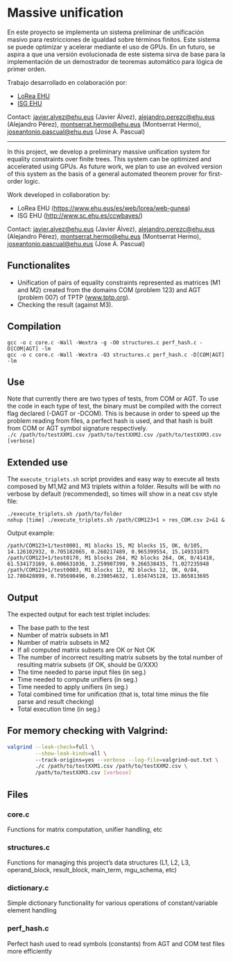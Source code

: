 # Massive unification
En este proyecto se implementa un sistema preliminar de unificación masivo para restricciones de igualdad sobre términos finitos. Este sistema se puede optimizar y acelerar mediante el uso de GPUs. En un futuro, se aspira a que una versión evolucionada de este sistema sirva de base para la implementación de un demostrador de teoremas automático para lógica de primer orden.

Trabajo desarrollado en colaboración por:  
- [LoRea EHU](https://www.ehu.eus/es/web/lorea/web-gunea)  
- [ISG EHU](http://www.sc.ehu.es/ccwbayes/)  
  
Contact: javier.alvez@ehu.eus (Javier Álvez), alejandro.perezc@ehu.eus (Alejandro Pérez), montserrat.hermo@ehu.eus (Montserrat Hermo), joseantonio.pascual@ehu.eus (Jose A. Pascual)  

------  
  
In this project, we develop a preliminary massive unification system for equality constraints over finite trees. This system can be optimized and accelerated using GPUs. As future work, we plan to use an evolved version of this system as the basis of a general automated theorem prover for first-order logic.  

Work developed in collaboration by:  
- LoRea EHU (https://www.ehu.eus/es/web/lorea/web-gunea)  
- ISG EHU (http://www.sc.ehu.es/ccwbayes/)  

Contact: javier.alvez@ehu.eus (Javier Álvez), alejandro.perezc@ehu.eus (Alejandro Pérez), montserrat.hermo@ehu.eus (Montserrat Hermo), joseantonio.pascual@ehu.eus (Jose A. Pascual)  

## Functionalites  
- Unification of pairs of equality constraints represented as matrices (M1 and M2) created from the domains COM (problem 123) and AGT (problem 007) of TPTP (www.tptp.org). 
- Checking the result (against M3).
  
  
## Compilation  
`gcc -o c core.c -Wall -Wextra -g -O0 structures.c perf_hash.c -D[COM|AGT] -lm`  
`gcc -o c core.c -Wall -Wextra -O3 structures.c perf_hash.c -D[COM|AGT] -lm`  

## Use
Note that currently there are two types of tests, from COM or AGT. To use the code in each type of test, the binary must be compiled with the correct flag declared (-DAGT or -DCOM). This is because in order to speed up the problem reading from files, a perfect hash is used, and that hash is built from COM or AGT symbol signature respectively.  
`./c /path/to/testXXM1.csv /path/to/testXXM2.csv /path/to/testXXM3.csv [verbose]`

## Extended use  
The `execute_triplets.sh` script provides and easy way to execute all tests composed by M1,M2 and M3 triplets within a folder. Results will be with no verbose by default (recommended), so times will show in a neat csv style file: 

`./execute_triplets.sh /path/to/folder`  
`nohup [time] ./execute_triplets.sh /path/COM123+1 > res_COM.csv 2>&1 &`  

Output example:  
```csv
/path/COM123+1/test0001, M1 blocks 15, M2 blocks 15, OK, 0/105, 14.126102932, 0.705182065, 0.260217489, 0.965399554, 15.149331875
/path/COM123+1/test0170, M1 blocks 264, M2 blocks 264, OK, 0/41418, 61.534173169, 6.006631036, 3.259907399, 9.266538435, 71.027235948
/path/COM123+1/test0003, M1 blocks 12, M2 blocks 12, OK, 0/84, 12.780420899, 0.795690496, 0.239054632, 1.034745128, 13.865813695

```  

## Output  
The expected output for each test triplet includes:  
- The base path to the test
- Number of matrix subsets in M1
- Number of matrix subsets in M2
- If all computed matrix subsets are OK or Not OK
- The number of incorrect resulting matrix subsets by the total number of resulting matrix subsets (if OK, should be 0/XXX)
- The time needed to parse input files (in seg.)
- Time needed to compute unifiers (in seg.)
- Time needed to apply unifiers (in seg.)
- Total combined time for unification (that is, total time minus the file parse and result checking)
- Total execution time (in seg.)

## For memory checking with Valgrind:  
```bash
valgrind --leak-check=full \
         --show-leak-kinds=all \ 
         --track-origins=yes --verbose --log-file=valgrind-out.txt \
         ./c /path/to/testXXM1.csv /path/to/testXXM2.csv \
         /path/to/testXXM3.csv [verbose]
```

## Files    
### core.c  
Functions for matrix computation, unifier handling, etc   
### structures.c  
Functions for managing this project’s data structures (L1, L2, L3, operand_block, result_block, main_term, mgu_schema, etc)
### dictionary.c  
Simple dictionary functionality for various operations of constant/variable element handling    
### perf_hash.c  
Perfect hash used to read symbols (constants) from AGT and COM test files more efficiently  